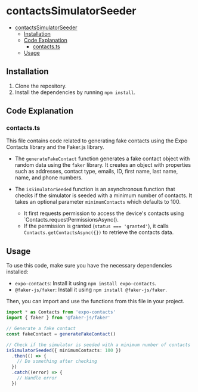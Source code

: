 # contactsSimulatorSeeder

- [contactsSimulatorSeeder](#contactssimulatorseeder)
  - [Installation](#installation)
  - [Code Explanation](#code-explanation)
    - [contacts.ts](#contactsts)
  - [Usage](#usage)

## Installation

1. Clone the repository.
2. Install the dependencies by running `npm install`.

## Code Explanation

### contacts.ts

This file contains code related to generating fake contacts using the Expo Contacts library and the Faker.js library.

- The `generateFakeContact` function generates a fake contact object with random data using the `faker` library. It creates an object with properties such as addresses, contact type, emails, ID, first name, last name, name, and phone numbers.

- The `isSimulatorSeeded` function is an asynchronous function that checks if the simulator is seeded with a minimum number of contacts. It takes an optional parameter `minimumContacts` which defaults to 100.

  - It first requests permission to access the device's contacts using `Contacts.requestPermissionsAsync().
  - If the permission is granted (`status === 'granted'`), it calls `Contacts.getContactsAsync({})` to retrieve the contacts data.

## Usage

To use this code, make sure you have the necessary dependencies installed:

- `expo-contacts`: Install it using `npm install expo-contacts`.
- `@faker-js/faker`: Install it using `npm install @faker-js/faker`.

Then, you can import and use the functions from this file in your project.

```typescript
import * as Contacts from 'expo-contacts'
import { faker } from '@faker-js/faker'

// Generate a fake contact
const fakeContact = generateFakeContact()

// Check if the simulator is seeded with a minimum number of contacts
isSimulatorSeeded({ minimumContacts: 100 })
  .then(() => {
    // Do something after checking
  })
  .catch((error) => {
    // Handle error
  })
